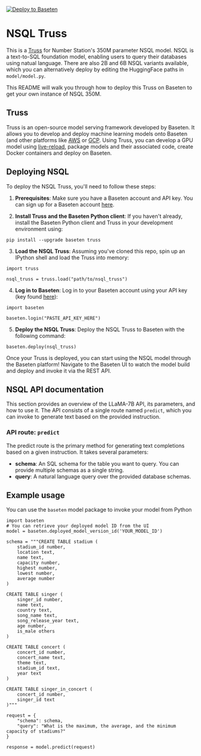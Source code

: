 [![Deploy to Baseten](https://user-images.githubusercontent.com/2389286/236301770-16f46d4f-4e23-4db5-9462-f578ec31e751.svg)](https://app.baseten.co/explore/nsql)

# NSQL Truss

This is a [Truss](https://truss.baseten.co/) for Number Station's 350M parameter NSQL model. NSQL is a text-to-SQL foundation model, enabling users to query their databases using natual language. There are also 2B and 6B NSQL variants available, which you can alternatively deploy by editing the HuggingFace paths in `model/model.py`.

This README will walk you through how to deploy this Truss on Baseten to get your own instance of NSQL 350M.

## Truss

Truss is an open-source model serving framework developed by Baseten. It allows you to develop and deploy machine learning models onto Baseten (and other platforms like [AWS](https://truss.baseten.co/deploy/aws) or [GCP](https://truss.baseten.co/deploy/gcp). Using Truss, you can develop a GPU model using [live-reload](https://baseten.co/blog/technical-deep-dive-truss-live-reload), package models and their associated code, create Docker containers and deploy on Baseten.

## Deploying NSQL

To deploy the NSQL Truss, you'll need to follow these steps:

1. __Prerequisites__: Make sure you have a Baseten account and API key. You can sign up for a Baseten account [here](https://app.baseten.co/signup).

2. __Install Truss and the Baseten Python client__: If you haven't already, install the Baseten Python client and Truss in your development environment using:
```
pip install --upgrade baseten truss
```

3. __Load the NSQL Truss__: Assuming you've cloned this repo, spin up an IPython shell and load the Truss into memory:
```
import truss

nsql_truss = truss.load("path/to/nsql_truss")
```

4. __Log in to Baseten__: Log in to your Baseten account using your API key (key found [here](https://app.baseten.co/settings/account/api_keys)):
```
import baseten

baseten.login("PASTE_API_KEY_HERE")
```

5. __Deploy the NSQL Truss__: Deploy the NSQL Truss to Baseten with the following command:
```
baseten.deploy(nsql_truss)
```

Once your Truss is deployed, you can start using the NSQL model through the Baseten platform! Navigate to the Baseten UI to watch the model build and deploy and invoke it via the REST API.

## NSQL API documentation
This section provides an overview of the LLaMA-7B API, its parameters, and how to use it. The API consists of a single route named  `predict`, which you can invoke to generate text based on the provided instruction.

### API route: `predict`
The predict route is the primary method for generating text completions based on a given instruction. It takes several parameters:

- __schema__: An SQL schema for the table you want to query. You can provide multiple schemas as a single string.
- __query__: A natural language query over the provided database schemas.

## Example usage

You can use the `baseten` model package to invoke your model from Python
```
import baseten
# You can retrieve your deployed model ID from the UI
model = baseten.deployed_model_version_id('YOUR_MODEL_ID')

schema = """CREATE TABLE stadium (
    stadium_id number,
    location text,
    name text,
    capacity number,
    highest number,
    lowest number,
    average number
)

CREATE TABLE singer (
    singer_id number,
    name text,
    country text,
    song_name text,
    song_release_year text,
    age number,
    is_male others
)

CREATE TABLE concert (
    concert_id number,
    concert_name text,
    theme text,
    stadium_id text,
    year text
)

CREATE TABLE singer_in_concert (
    concert_id number,
    singer_id text
)"""

request = {
    "schema": schema,
    "query": "What is the maximum, the average, and the minimum capacity of stadiums?"
}

response = model.predict(request)
```
